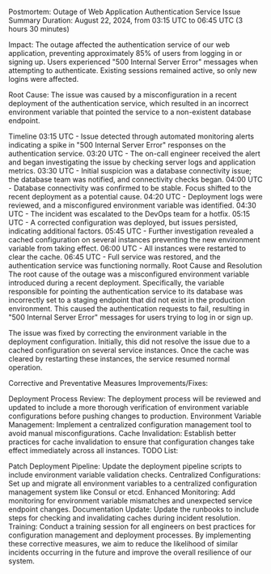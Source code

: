Postmortem: Outage of Web Application Authentication Service
Issue Summary
Duration: August 22, 2024, from 03:15 UTC to 06:45 UTC (3 hours 30 minutes)

Impact: The outage affected the authentication service of our web application, preventing approximately 85% of users from logging in or signing up. Users experienced "500 Internal Server Error" messages when attempting to authenticate. Existing sessions remained active, so only new logins were affected.

Root Cause: The issue was caused by a misconfiguration in a recent deployment of the authentication service, which resulted in an incorrect environment variable that pointed the service to a non-existent database endpoint.

Timeline
03:15 UTC - Issue detected through automated monitoring alerts indicating a spike in "500 Internal Server Error" responses on the authentication service.
03:20 UTC - The on-call engineer received the alert and began investigating the issue by checking server logs and application metrics.
03:30 UTC - Initial suspicion was a database connectivity issue; the database team was notified, and connectivity checks began.
04:00 UTC - Database connectivity was confirmed to be stable. Focus shifted to the recent deployment as a potential cause.
04:20 UTC - Deployment logs were reviewed, and a misconfigured environment variable was identified.
04:30 UTC - The incident was escalated to the DevOps team for a hotfix.
05:15 UTC - A corrected configuration was deployed, but issues persisted, indicating additional factors.
05:45 UTC - Further investigation revealed a cached configuration on several instances preventing the new environment variable from taking effect.
06:00 UTC - All instances were restarted to clear the cache.
06:45 UTC - Full service was restored, and the authentication service was functioning normally.
Root Cause and Resolution
The root cause of the outage was a misconfigured environment variable introduced during a recent deployment. Specifically, the variable responsible for pointing the authentication service to its database was incorrectly set to a staging endpoint that did not exist in the production environment. This caused the authentication requests to fail, resulting in "500 Internal Server Error" messages for users trying to log in or sign up.

The issue was fixed by correcting the environment variable in the deployment configuration. Initially, this did not resolve the issue due to a cached configuration on several service instances. Once the cache was cleared by restarting these instances, the service resumed normal operation.

Corrective and Preventative Measures
Improvements/Fixes:

Deployment Process Review: The deployment process will be reviewed and updated to include a more thorough verification of environment variable configurations before pushing changes to production.
Environment Variable Management: Implement a centralized configuration management tool to avoid manual misconfigurations.
Cache Invalidation: Establish better practices for cache invalidation to ensure that configuration changes take effect immediately across all instances.
TODO List:

Patch Deployment Pipeline: Update the deployment pipeline scripts to include environment variable validation checks.
Centralized Configurations: Set up and migrate all environment variables to a centralized configuration management system like Consul or etcd.
Enhanced Monitoring: Add monitoring for environment variable mismatches and unexpected service endpoint changes.
Documentation Update: Update the runbooks to include steps for checking and invalidating caches during incident resolution.
Training: Conduct a training session for all engineers on best practices for configuration management and deployment processes.
By implementing these corrective measures, we aim to reduce the likelihood of similar incidents occurring in the future and improve the overall resilience of our system.
